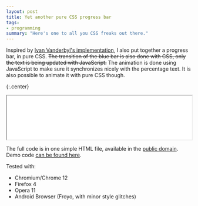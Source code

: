 ```yaml
---
layout: post
title: Yet another pure CSS progress bar
tags:
- programming
summary: "Here's one to all you CSS freaks out there."
---
```


Inspired by [Ivan Vanderbyl's implementation][1], I also put together a
progress bar, in pure CSS. <del>The transition of the blue bar is also done
with CSS, only the text is being updated with JavaScript.</del> The animation
is done using JavaScript to make sure it synchronizes nicely with the
percentage text. It is also possible to animate it with pure CSS though.

[1]: http://skunkworks.ivanvanderbyl.com/

{:.center}
<iframe src="/demos/pure-css-progress-bar.html" style="width:100%; height:120px;">&nbsp;</iframe>

The full code is in one simple HTML file, available in the [public domain][2].
Demo code [can be found here][3].

[2]: http://en.wikipedia.org/wiki/Public_domain
[3]: /demos/pure-css-progress-bar.html

Tested with:

* Chromium/Chrome 12
* Firefox 4
* Opera 11
* Android Browser (Froyo, with minor style glitches)
